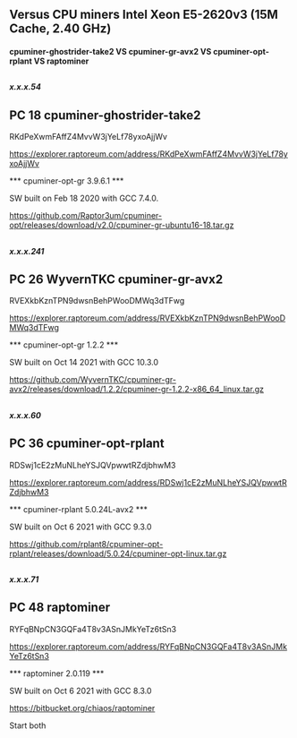 ## Versus CPU miners Intel Xeon E5-2620v3 (15M Cache, 2.40 GHz)

#### cpuminer-ghostrider-take2 VS cpuminer-gr-avx2 VS cpuminer-opt-rplant VS raptominer
## 

##### x.x.x.54

## PC 18  cpuminer-ghostrider-take2 
RKdPeXwmFAffZ4MvvW3jYeLf78yxoAjjWv

https://explorer.raptoreum.com/address/RKdPeXwmFAffZ4MvvW3jYeLf78yxoAjjWv

***  cpuminer-opt-gr 3.9.6.1  ***

SW built on Feb 18 2020 with GCC 7.4.0.

https://github.com/Raptor3um/cpuminer-opt/releases/download/v2.0/cpuminer-gr-ubuntu16-18.tar.gz


##

##### x.x.x.241

## PC 26 WyvernTKC cpuminer-gr-avx2 
RVEXkbKznTPN9dwsnBehPWooDMWq3dTFwg

https://explorer.raptoreum.com/address/RVEXkbKznTPN9dwsnBehPWooDMWq3dTFwg

***  cpuminer-opt-gr 1.2.2  *** 
    
SW built on Oct 14 2021 with GCC 10.3.0
    
https://github.com/WyvernTKC/cpuminer-gr-avx2/releases/download/1.2.2/cpuminer-gr-1.2.2-x86_64_linux.tar.gz



##

##### x.x.x.60
## PC 36 cpuminer-opt-rplant
RDSwj1cE2zMuNLheYSJQVpwwtRZdjbhwM3

https://explorer.raptoreum.com/address/RDSwj1cE2zMuNLheYSJQVpwwtRZdjbhwM3

***  cpuminer-rplant 5.0.24L-avx2 ***

SW built on Oct  6 2021 with GCC 9.3.0
  
https://github.com/rplant8/cpuminer-opt-rplant/releases/download/5.0.24/cpuminer-opt-linux.tar.gz

##

##### x.x.x.71
## PC 48 raptominer
RYFqBNpCN3GQFa4T8v3ASnJMkYeTz6tSn3
 
https://explorer.raptoreum.com/address/RYFqBNpCN3GQFa4T8v3ASnJMkYeTz6tSn3

***  raptominer 2.0.119  *** 
 
SW built on Oct  6 2021 with GCC 8.3.0

https://bitbucket.org/chiaos/raptominer
 
Start both

